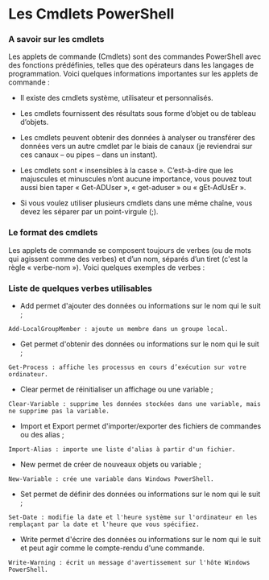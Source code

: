 # Les Cmdlets PowerShell 

### A savoir sur les cmdlets

Les applets de commande (Cmdlets) sont des commandes PowerShell avec des fonctions prédéfinies, telles que des opérateurs dans les langages de programmation. Voici quelques informations importantes sur les applets de commande : 

- Il existe des cmdlets système, utilisateur et personnalisés. 

- Les cmdlets fournissent des résultats sous forme d’objet ou de tableau d’objets. 

- Les cmdlets peuvent obtenir des données à analyser ou transférer des données vers un autre cmdlet par le biais de canaux (je reviendrai sur ces canaux – ou pipes – dans un instant). 

- Les cmdlets sont « insensibles à la casse ». C’est-à-dire que les majuscules et minuscules n’ont aucune importance, vous pouvez tout aussi bien taper « Get-ADUser », « get-aduser » ou « gEt-AdUsEr ». 

- Si vous voulez utiliser plusieurs cmdlets dans une même chaîne, vous devez les séparer par un point-virgule (;). 

### Le format des cmdlets 

 

Les applets de commande se composent toujours de verbes (ou de mots qui agissent comme des verbes) et d’un nom, séparés d’un tiret (c'est la règle « verbe-nom »). Voici quelques exemples de verbes : 

### Liste de quelques verbes utilisables 

- Add permet d'ajouter des données ou informations sur le nom qui le suit ;
```
Add-LocalGroupMember : ajoute un membre dans un groupe local.
```
- Get permet d'obtenir des données ou informations sur le nom qui le suit ; 
```
Get-Process : affiche les processus en cours d’exécution sur votre ordinateur.
```
- Clear permet de réinitialiser un affichage ou une variable ; 
```
Clear-Variable : supprime les données stockées dans une variable, mais ne supprime pas la variable.
```
- Import et Export permet d'importer/exporter des fichiers de commandes ou des alias ; 
```
Import-Alias : importe une liste d'alias à partir d'un fichier.
```
- New permet de créer de nouveaux objets ou variable ; 
```
New-Variable : crée une variable dans Windows PowerShell.
```
- Set permet de définir des données ou informations sur le nom qui le suit ; 
```
Set-Date : modifie la date et l'heure système sur l'ordinateur en les remplaçant par la date et l'heure que vous spécifiez.
```
- Write permet d'écrire des données ou informations sur le nom qui le suit et peut agir comme le compte-rendu d'une commande. 
```
Write-Warning : écrit un message d'avertissement sur l'hôte Windows PowerShell.
```
